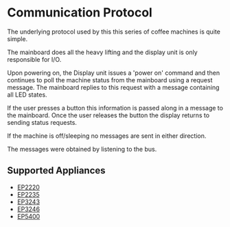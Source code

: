 # Communication Protocol

The underlying protocol used by this this series of coffee machines is quite simple.

The mainboard does all the heavy lifting and the display unit is only responsible for I/O.

Upon powering on, the Display unit issues a 'power on' command and then continues to poll the machine status from the mainboard using a request message. The mainboard replies to this request with a message containing all LED states.

If the user presses a button this information is passed along in a message to the mainboard. Once the user releases the button the display returns to sending status requests.

If the machine is off/sleeping no messages are sent in either direction.

The messages were obtained by listening to the bus.

## Supported Appliances

+ [EP2220](../2220/protocol.md)
+ [EP2235](../2235/protocol.md)
+ [EP3243](../3243/protocol.md)
+ [EP3246](../3246/protocol.md)
+ [EP5400](../5400/protocol.md)
